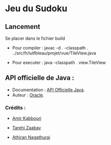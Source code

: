 # Jeu du Sudoku

## Lancement 

Se placer dans le fichier build

- Pour compiler : javac -d . -classpath . ../src/fr/iutfbleau/projet/vue/TileView.java 

- Pour executer : java -classpath . view.TileView


## API officielle de Java :

- Documentation : [API Officielle Java](https://iut-fbleau.fr/docs/java/api/index.html).
- Auteur : [Oracle](https://www.oracle.com/fr/java/).

### Crédits :

  
  - [Amir Kabbouri](@kabbouri)

  - [Tarehi Zaabay](@zaabay)

  - [Athiran Nagathurai](@nagathur)

  